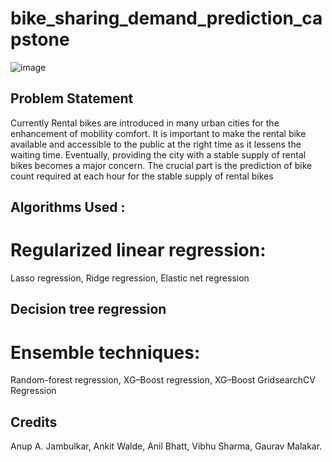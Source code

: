 # bike_sharing_demand_prediction_capstone

![image](https://user-images.githubusercontent.com/107554669/212655520-f2a3d699-93a2-40a4-876d-93c2d03816b7.png)


## Problem Statement
Currently Rental bikes are introduced in many urban cities for the enhancement of mobility comfort. It is important to make the rental bike available and accessible to the public at the right time as it lessens the waiting time. Eventually, providing the city with a stable supply of rental bikes becomes a major concern. The crucial part is the prediction of bike count required at each hour for the stable supply of rental bikes

## Algorithms Used :
  # Regularized linear regression:
Lasso regression, Ridge regression, Elastic net regression

## Decision tree regression
  # Ensemble techniques:
Random-forest regression, XG–Boost regression, XG–Boost GridsearchCV Regression

## Credits
Anup A. Jambulkar, Ankit Walde, Anil Bhatt, Vibhu Sharma, Gaurav Malakar.
 
  
